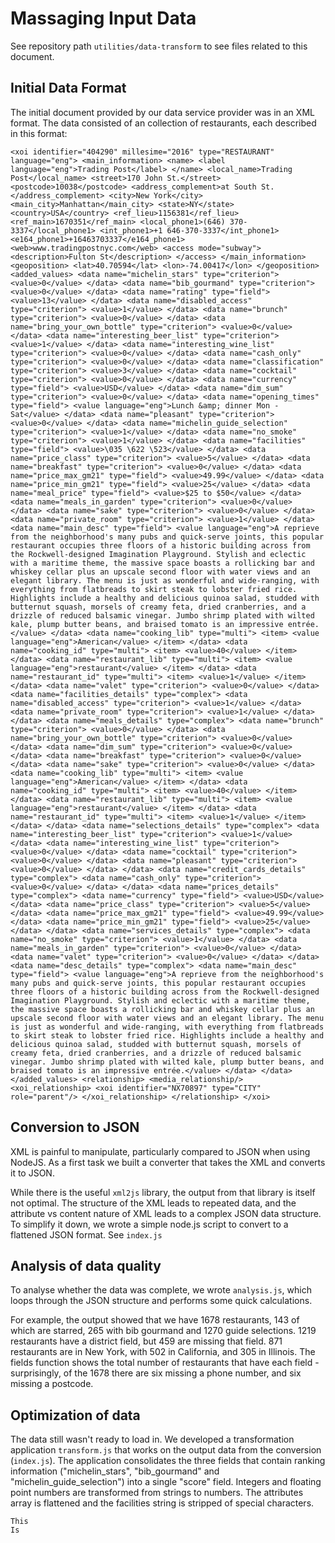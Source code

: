 # Massaging Input Data

See repository path `utilities/data-transform` to see files related to this document.

## Initial Data Format

The initial document provided by our data service provider was in an XML format. The data consisted of an collection of restaurants, each described in this format:

```
<xoi identifier="404290" millesime="2016" type="RESTAURANT" language="eng"> <main_information> <name> <label language="eng">Trading Post</label> </name> <local_name>Trading Post</local_name> <street>170 John St.</street> <postcode>10038</postcode> <address_complement>at South St.</address_complement> <city>New York</city> <main_city>Manhattan</main_city> <state>NY</state> <country>USA</country> <ref_lieu>1156381</ref_lieu> <ref_main>1670351</ref_main> <local_phone1>(646) 370-3337</local_phone1> <int_phone1>+1 646-370-3337</int_phone1> <e164_phone1>+16463703337</e164_phone1> <web>www.tradingpostnyc.com</web> <access mode="subway"> <description>Fulton St</description> </access> </main_information> <geoposition> <lat>40.70594</lat> <lon>-74.00417</lon> </geoposition> <added_values> <data name="michelin_stars" type="criterion"> <value>0</value> </data> <data name="bib_gourmand" type="criterion"> <value>0</value> </data> <data name="rating" type="field"> <value>13</value> </data> <data name="disabled_access" type="criterion"> <value>1</value> </data> <data name="brunch" type="criterion"> <value>0</value> </data> <data name="bring_your_own_bottle" type="criterion"> <value>0</value> </data> <data name="interesting_beer_list" type="criterion"> <value>1</value> </data> <data name="interesting_wine_list" type="criterion"> <value>0</value> </data> <data name="cash_only" type="criterion"> <value>0</value> </data> <data name="classification" type="criterion"> <value>3</value> </data> <data name="cocktail" type="criterion"> <value>0</value> </data> <data name="currency" type="field"> <value>USD</value> </data> <data name="dim_sum" type="criterion"> <value>0</value> </data> <data name="opening_times" type="field"> <value language="eng">Lunch &amp; dinner Mon - Sat</value> </data> <data name="pleasant" type="criterion"> <value>0</value> </data> <data name="michelin_guide_selection" type="criterion"> <value>1</value> </data> <data name="no_smoke" type="criterion"> <value>1</value> </data> <data name="facilities" type="field"> <value>\035 \622 \523</value> </data> <data name="price_class" type="criterion"> <value>5</value> </data> <data name="breakfast" type="criterion"> <value>0</value> </data> <data name="price_max_gm21" type="field"> <value>49.99</value> </data> <data name="price_min_gm21" type="field"> <value>25</value> </data> <data name="meal_price" type="field"> <value>$25 to $50</value> </data> <data name="meals_in_garden" type="criterion"> <value>0</value> </data> <data name="sake" type="criterion"> <value>0</value> </data> <data name="private_room" type="criterion"> <value>1</value> </data> <data name="main_desc" type="field"> <value language="eng">A reprieve from the neighborhood's many pubs and quick-serve joints, this popular restaurant occupies three floors of a historic building across from the Rockwell-designed Imagination Playground. Stylish and eclectic with a maritime theme, the massive space boasts a rollicking bar and whiskey cellar plus an upscale second floor with water views and an elegant library. The menu is just as wonderful and wide-ranging, with everything from flatbreads to skirt steak to lobster fried rice. Highlights include a healthy and delicious quinoa salad, studded with butternut squash, morsels of creamy feta, dried cranberries, and a drizzle of reduced balsamic vinegar. Jumbo shrimp plated with wilted kale, plump butter beans, and braised tomato is an impressive entrée.</value> </data> <data name="cooking_lib" type="multi"> <item> <value language="eng">American</value> </item> </data> <data name="cooking_id" type="multi"> <item> <value>40</value> </item> </data> <data name="restaurant_lib" type="multi"> <item> <value language="eng">restaurant</value> </item> </data> <data name="restaurant_id" type="multi"> <item> <value>1</value> </item> </data> <data name="valet" type="criterion"> <value>0</value> </data> <data name="facilities_details" type="complex"> <data name="disabled_access" type="criterion"> <value>1</value> </data> <data name="private_room" type="criterion"> <value>1</value> </data> </data> <data name="meals_details" type="complex"> <data name="brunch" type="criterion"> <value>0</value> </data> <data name="bring_your_own_bottle" type="criterion"> <value>0</value> </data> <data name="dim_sum" type="criterion"> <value>0</value> </data> <data name="breakfast" type="criterion"> <value>0</value> </data> <data name="sake" type="criterion"> <value>0</value> </data> <data name="cooking_lib" type="multi"> <item> <value language="eng">American</value> </item> </data> <data name="cooking_id" type="multi"> <item> <value>40</value> </item> </data> <data name="restaurant_lib" type="multi"> <item> <value language="eng">restaurant</value> </item> </data> <data name="restaurant_id" type="multi"> <item> <value>1</value> </item> </data> </data> <data name="selections_details" type="complex"> <data name="interesting_beer_list" type="criterion"> <value>1</value> </data> <data name="interesting_wine_list" type="criterion"> <value>0</value> </data> <data name="cocktail" type="criterion"> <value>0</value> </data> <data name="pleasant" type="criterion"> <value>0</value> </data> </data> <data name="credit_cards_details" type="complex"> <data name="cash_only" type="criterion"> <value>0</value> </data> </data> <data name="prices_details" type="complex"> <data name="currency" type="field"> <value>USD</value> </data> <data name="price_class" type="criterion"> <value>5</value> </data> <data name="price_max_gm21" type="field"> <value>49.99</value> </data> <data name="price_min_gm21" type="field"> <value>25</value> </data> </data> <data name="services_details" type="complex"> <data name="no_smoke" type="criterion"> <value>1</value> </data> <data name="meals_in_garden" type="criterion"> <value>0</value> </data> <data name="valet" type="criterion"> <value>0</value> </data> </data> <data name="desc_details" type="complex"> <data name="main_desc" type="field"> <value language="eng">A reprieve from the neighborhood's many pubs and quick-serve joints, this popular restaurant occupies three floors of a historic building across from the Rockwell-designed Imagination Playground. Stylish and eclectic with a maritime theme, the massive space boasts a rollicking bar and whiskey cellar plus an upscale second floor with water views and an elegant library. The menu is just as wonderful and wide-ranging, with everything from flatbreads to skirt steak to lobster fried rice. Highlights include a healthy and delicious quinoa salad, studded with butternut squash, morsels of creamy feta, dried cranberries, and a drizzle of reduced balsamic vinegar. Jumbo shrimp plated with wilted kale, plump butter beans, and braised tomato is an impressive entrée.</value> </data> </data> </added_values> <relationship> <media_relationship/> <xoi_relationship> <xoi identifier="NX70897" type="CITY" role="parent"/> </xoi_relationship> </relationship> </xoi>
```

## Conversion to JSON

XML is painful to manipulate, particularly compared to JSON when using NodeJS. As a first task we built a converter that takes the XML and converts it to JSON.

While there is the useful `xml2js` library, the output from that library is itself not optimal. The structure of the XML leads to repeated data, and the attribute vs content nature of XML leads to a complex JSON data structure. To simplify it down, we wrote a simple node.js script to convert to a flattened JSON format. See `index.js`

## Analysis of data quality

To analyse whether the data was complete, we wrote `analysis.js`, which loops through the JSON structure and performs some quick calculations.

For example, the output showed that we have 1678 restaurants, 143 of which are starred, 265 with bib gourmand and 1270 guide selections. 1219 restaurants have a district field, but 459 are missing that field. 871 restaurants are in New York, with 502  in California, and 305 in Illinois. The fields function shows the total number of restaurants that have each field - surprisingly, of the 1678 there are six missing a phone number, and six missing a postcode.

## Optimization of data

The data still wasn't ready to load in. We developed a transformation application `transform.js` that works on the output data from the conversion \(`index.js`\). The application consolidates the three fields that contain ranking information \("michelin\_stars", "bib\_gourmand" and "michelin\_guide\_selection"\) into a single "score" field. Integers and floating point numbers are transformed from strings to numbers. The attributes array is flattened and the facilities string is stripped of special characters.

```
This
Is
```

